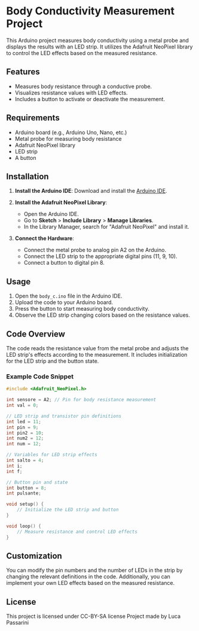 
# Body Conductivity Measurement Project

This Arduino project measures body conductivity using a metal probe and displays the results with an LED strip. It utilizes the Adafruit NeoPixel library to control the LED effects based on the measured resistance.

## Features

- Measures body resistance through a conductive probe.
- Visualizes resistance values with LED effects.
- Includes a button to activate or deactivate the measurement.

## Requirements

- Arduino board (e.g., Arduino Uno, Nano, etc.)
- Metal probe for measuring body resistance
- Adafruit NeoPixel library
- LED strip
- A button

## Installation

1. **Install the Arduino IDE**: Download and install the [Arduino IDE](https://www.arduino.cc/en/software).

2. **Install the Adafruit NeoPixel Library**:
   - Open the Arduino IDE.
   - Go to **Sketch** > **Include Library** > **Manage Libraries**.
   - In the Library Manager, search for "Adafruit NeoPixel" and install it.

3. **Connect the Hardware**:
   - Connect the metal probe to analog pin A2 on the Arduino.
   - Connect the LED strip to the appropriate digital pins (11, 9, 10).
   - Connect a button to digital pin 8.

## Usage

1. Open the `body_c.ino` file in the Arduino IDE.
2. Upload the code to your Arduino board.
3. Press the button to start measuring body conductivity.
4. Observe the LED strip changing colors based on the resistance values.

## Code Overview

The code reads the resistance value from the metal probe and adjusts the LED strip's effects according to the measurement. It includes initialization for the LED strip and the button state.

### Example Code Snippet

```cpp
#include <Adafruit_NeoPixel.h>

int sensore = A2; // Pin for body resistance measurement
int val = 0;

// LED strip and transistor pin definitions
int led = 11;
int pin = 9; 
int pin2 = 10;
int num2 = 12;
int num = 12; 

// Variables for LED strip effects
int salto = 4;
int i;
int f;

// Button pin and state
int button = 8;
int pulsante;

void setup() {
    // Initialize the LED strip and button
}

void loop() {
    // Measure resistance and control LED effects
}
```

## Customization

You can modify the pin numbers and the number of LEDs in the strip by changing the relevant definitions in the code. Additionally, you can implement your own LED effects based on the measured resistance.

## License

This project is licensed under CC-BY-SA license
Project made by Luca Passarini
